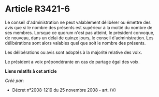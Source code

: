 # Article R3421-6

Le conseil d'administration ne peut valablement délibérer ou émettre des avis que si le nombre des présents est supérieur à
la moitié du nombre de ses membres. Lorsque ce quorum n'est pas atteint, le président convoque, de nouveau, dans un délai de
quinze jours, le conseil d'administration. Les délibérations sont alors valables quel que soit le nombre des présents.

Les délibérations ou avis sont adoptés à la majorité relative des voix.

Le président a voix prépondérante en cas de partage égal des voix.

**Liens relatifs à cet article**

_Créé par_:

  - Décret n°2008-1219 du 25 novembre 2008 - art. (V)
